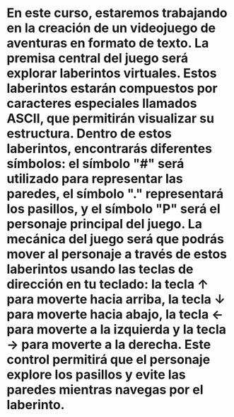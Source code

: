 # En este curso, estaremos trabajando en la creación de un videojuego de aventuras en formato de texto. La premisa central del juego será explorar laberintos virtuales. Estos laberintos estarán compuestos por caracteres especiales llamados ASCII, que permitirán visualizar su estructura. Dentro de estos laberintos, encontrarás diferentes símbolos: el símbolo "#" será utilizado para representar las paredes, el símbolo "." representará los pasillos, y el símbolo "P" será el personaje principal del juego. La mecánica del juego será que podrás mover al personaje a través de estos laberintos usando las teclas de dirección en tu teclado: la tecla ↑ para moverte hacia arriba, la tecla ↓ para moverte hacia abajo, la tecla ← para moverte a la izquierda y la tecla → para moverte a la derecha. Este control permitirá que el personaje explore los pasillos y evite las paredes mientras navegas por el laberinto.
